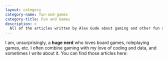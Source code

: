 ```yaml
---
layout: category
category-name: fun-and-games
category-title: Fun and Games
description: >
  All of the articles written by Alex Gude about gaming and other fun stuff!
---
```


I am, unsurprisingly, a **huge nerd** who loves board games, roleplaying
games, etc. I often combine gaming with my love of coding and data, and
sometimes I write about it. You can find those articles here:
